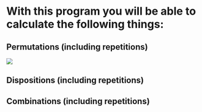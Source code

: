 <h1>With this program you will be able to calculate the following things:</h1>

<h2>Permutations (including repetitions)</h2>
<img src="https://imgur.com/2q1G3Te">
<h2>Dispositions (including repetitions)</h2>
<h2>Combinations (including repetitions)</h2>
